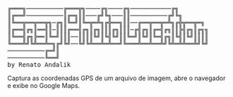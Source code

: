 <pre>

╔═══╗──────────╔═══╦╗────╔╗────╔╗───────────╔╗
║╔══╝──────────║╔═╗║║───╔╝╚╗───║║──────────╔╝╚╗
║╚══╦══╦══╦╗─╔╗║╚═╝║╚═╦═╩╗╔╬══╗║║──╔══╦══╦═╩╗╔╬╦══╦═╗
║╔══╣╔╗║══╣║─║║║╔══╣╔╗║╔╗║║║╔╗║║║─╔╣╔╗║╔═╣╔╗║║╠╣╔╗║╔╗╗
║╚══╣╔╗╠══║╚═╝║║║──║║║║╚╝║╚╣╚╝║║╚═╝║╚╝║╚═╣╔╗║╚╣║╚╝║║║║
╚═══╩╝╚╩══╩═╗╔╝╚╝──╚╝╚╩══╩═╩══╝╚═══╩══╩══╩╝╚╩═╩╩══╩╝╚╝
──────────╔═╝║
──────────╚══╝
by Renato Andalik
</pre>

Captura as coordenadas GPS de um arquivo de imagem, abre o navegador e exibe no Google Maps.
